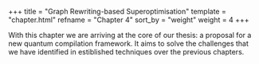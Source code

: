 +++
title = "Graph Rewriting-based Superoptimisation"
template = "chapter.html"
refname = "Chapter 4"
sort_by = "weight"
weight = 4
+++

With this chapter we are arriving at the core of our thesis:
a proposal for a new quantum compilation framework. It aims
to solve the challenges that we have identified in estiblished techniques
over the previous chapters.